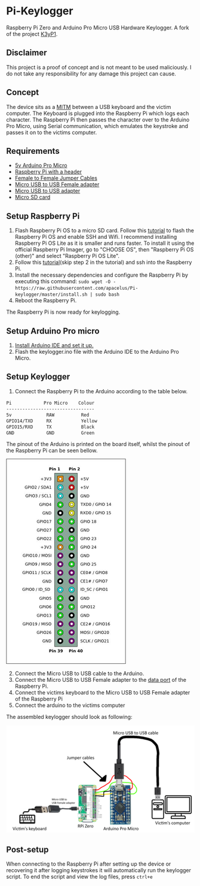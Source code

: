 # Pi-Keylogger
Raspberry Pi Zero and Arduino Pro Micro USB Hardware Keylogger. A fork of the project [K3yP1](https://github.com/unknwncharlie/K3yP1). 

## Disclaimer
This project is a proof of concept and is not meant to be used maliciously. I do not take any responsibility for any damage this project can cause.

## Concept
The device sits as a [MITM](https://en.wikipedia.org/wiki/Man-in-the-middle_attack) between a USB keyboard and the victim computer. The Keyboard is plugged into the Raspberry Pi which logs each character. The Raspberry Pi then passes the character over to the Arduino Pro Micro, using Serial communication, which emulates the keystroke and passes it on to the victims computer. 

## Requirements
- [5v Arduino Pro Micro](https://www.amazon.com/dp/B07PHK8SMR)
- [Raspberry Pi with a header](https://www.amazon.com/Raspberry-Pi-Zero-2W-Header/dp/B09NDB7FG4)
- [Female to Female Jumper Cables](https://www.amazon.com/dp/B07S2RH6Q4)
- [Micro USB to USB Female adapter](https://www.amazon.com/dp/B01C6032G0)
- [Micro USB to USB adapter](https://www.amazon.com/dp/B07232M876)
- [Micro SD card](https://www.amazon.com/dp/B06XWMQ81P)

## Setup Raspberry Pi
1. Flash Raspberry Pi OS to a micro SD card. Follow this [tutorial](https://www.makeuseof.com/tag/install-operating-system-raspberry-pi/) to flash the Raspberry Pi OS and enable SSH and Wifi. I recommend installing Raspberry Pi OS Lite as it is smaller and runs faster. To install it using the official Raspberry Pi Imager, go to "CHOOSE OS", then "Raspberry Pi OS (other)" and select "Raspberry Pi OS Lite".
2. Follow this [tutorial](https://howchoo.com/g/mgi3mdnlnjq/how-to-log-in-to-a-raspberry-pi-via-ssh)(skip step 2 in the tutorial) and ssh into the Raspberry Pi.
3. Install the necessary dependencies and configure the Raspberry Pi by executing this command: ```sudo wget -O - https://raw.githubusercontent.com/apacelus/Pi-keylogger/master/install.sh | sudo bash```
4. Reboot the Raspberry Pi.

The Raspberry Pi is now ready for keylogging.
## Setup Arduino Pro micro
1. [Install Arduino IDE and set it up.](https://learn.sparkfun.com/tutorials/pro-micro--fio-v3-hookup-guide) 
2. Flash the keylogger.ino file with the Arduino IDE to the Arduino Pro Micro.

## Setup Keylogger
1. Connect the Raspberry Pi to the Arduino according to the table below.
```
Pi            Pro Micro    Colour
---------------------------------
5v             RAW          Red
GPIO14/TXD     RX           Yellow
GPIO15/RXD     TX           Black
GND            GND          Green
```
The pinout of the Arduino is printed on the board itself, whilst the pinout of the Raspberry Pi can be seen bellow.

![40 Pin Raspberry Pi pinout](EXTRA/readme-pics/pinout-rpi.jpg)

2. Connect the Micro USB to USB cable to the Arduino.
3. Connect the Micro USB to USB Female adapter to the [data port](https://github.com/DeanDevel/hacktools/blob/main/KEYLOGGERS/HARDWARE/EXTRA/readme-pics/data-port-rpi.jpg) of the Raspberry Pi.
4. Connect the victims keyboard to the Micro USB to USB Female adapter of the Raspberry Pi
5. Connect the arduino to the victims computer  

The assembled keylogger should look as following:

![Result](EXTRA/readme-pics/result-scheme.png)

## Post-setup
When connecting to the Raspberry Pi after setting up the device or recovering it after logging keystrokes it will automatically run the keylogger script. To end the script and view the log files, press ```ctrl+e```
